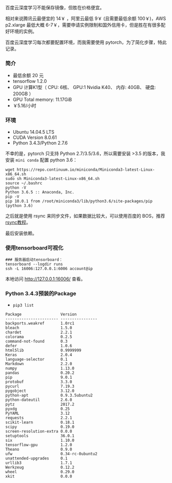 百度云深度学习不能保存镜像，但胜在价格便宜。

相对来说腾讯云最便宜的 14￥ ，阿里云最低 9￥ (且需要最低余额 100￥)，AWS p2.xlarge 最低大概 6-7￥，需要申请实例限制和国外信用卡，但是胜在有很多配好环境的实例。

百度云深度学习每次都要配置环境，而我需要使用 pytorch，为了简化步骤，特此记录。

### 简介
* 最低余额 20 元
* tensorflow 1.2.0
* GPU 计算K1型（ CPU: 6核、 GPU:1 Nvidia K40、 内存: 40GB、 硬盘: 200GB ）
* GPU Total memory: 11.17GiB
* ￥5.16/小时

### 环境
* Ubuntu 14.04.5 LTS
* CUDA Version 8.0.61
* Python 3.4.3/Python 2.7.6

不幸的是，pytorch 只支持 Python 2.7/3.5/3.6，所以需要安装 >3.5 的版本，我安装 `mini conda` 配置 python 3.6：

```shell
wget https://repo.continuum.io/miniconda/Miniconda3-latest-Linux-x86_64.sh
sudo sh Miniconda3-latest-Linux-x86_64.sh
source ~/.bashrc
python -V
Python 3.6.5 :: Anaconda, Inc.
pip -V
pip 10.0.1 from /root/miniconda3/lib/python3.6/site-packages/pip (python 3.6)
```

之后就是使用 rsync 来同步文件，如果数据比较大，可以使用百度的 BOS，推荐 [rsync教程](https://www.cnblogs.com/kidsitcn/p/4645372.html)。

最后安装依赖。

### 使用tensorboard可视化

```shell
### 服务器启动tensorboard：
tensorboard --logdir runs
ssh -L 16006:127.0.0.1:6006 account@ip
```

本地访问 http://127.0.0.1:16006/ 查看。

### Python 3.4.3预装的Package

* `pip3 list`

```shell
Package                 Version
----------------------- ----------------
backports.weakref       1.0rc1
bleach                  1.5.0
chardet                 2.2.1
colorama                0.2.5
command-not-found       0.3
defer                   1.0.6
html5lib                0.9999999
Keras                   2.0.4
language-selector       0.1
Markdown                2.2.0
numpy                   1.13.0
pandas                  0.20.2
pip                     9.0.1
protobuf                3.3.0
pycurl                  7.19.3
pygobject               3.12.0
python-apt              0.9.3.5ubuntu2
python-dateutil         2.6.0
pytz                    2017.2
pyxdg                   0.25
PyYAML                  3.12
requests                2.2.1
scikit-learn            0.18.1
scipy                   0.19.0
screen-resolution-extra 0.0.0
setuptools              36.0.1
six                     1.10.0
tensorflow-gpu          1.2.0
Theano                  0.9.0
ufw                     0.34-rc-0ubuntu2
unattended-upgrades     0.1
urllib3                 1.7.1
Werkzeug                0.12.2
wheel                   0.29.0
xkit                    0.0.0
```